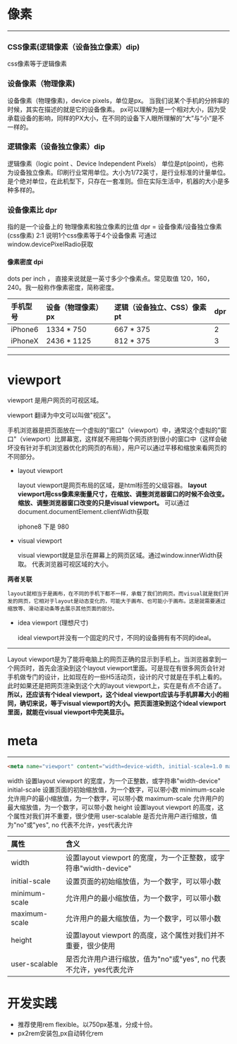 # 像素
---

### CSS像素(逻辑像素（设备独立像素）dip)

  css像素等于逻辑像素

  
### 设备像素（物理像素)

  设备像素（物理像素)，device pixels，单位是px。
  当我们说某个手机的分辨率的时候，其实在描述的就是它的设备像素。
  px可以理解为是一个相对大小，因为受承载设备的影响，同样的PX大小，在不同的设备下人眼所理解的“大”与“小”是不一样的。

### 逻辑像素（设备独立像素）dip

  逻辑像素（logic point 、Device Independent Pixels） 单位是pt(point)，也称为设备独立像素。印刷行业常用单位。大小为1/72英寸，是行业标准的计量单位。是个绝对单位，在此机型下，只存在一套准则。但在实际生活中，机器的大小是多种多样的。
  
### 设备像素比 dpr

  指的是一个设备上的 物理像素和独立像素的比值 
  dpr = 设备像素/设备独立像素(css像素)
  2:1 说明1个css像素等于4个设备像素
  可通过window.devicePixelRadio获取

#### 像素密度 dpi

  dots per inch ， 直接来说就是一英寸多少个像素点。常见取值 120，160，240。我一般称作像素密度，简称密度。
  

  手机型号 | 设备（物理像素）px  | 逻辑（设备独立、CSS）像素pt | dpr
   :-------| :--- | :---| :---|
   iPhone6| 1334 * 750 |  667 * 375 | 2
   iPhoneX | 2436 * 1125 | 812 * 375 | 3
  
***

# viewport
  viewport 是用户网页的可视区域。

  viewport 翻译为中文可以叫做"视区"。

  手机浏览器是把页面放在一个虚拟的"窗口"（viewport）中，通常这个虚拟的"窗口"（viewport）比屏幕宽，这样就不用把每个网页挤到很小的窗口中（这样会破坏没有针对手机浏览器优化的网页的布局），用户可以通过平移和缩放来看网页的不同部分。

  - layout viewport

    layout viewport是网页布局的区域，是html标签的父级容器。
    **layout viewport用css像素来衡量尺寸，在缩放、调整浏览器窗口的时候不会改变。
    缩放、调整浏览器窗口改变的只是visual viewport。**
    可以通过document.documentElement.clientWidth获取
    
    iphone8 下是 980


  - visual viewport

    visual viewport就是显示在屏幕上的网页区域。通过window.innerWidth获取。 代表浏览器可视区域的大小。
 


  **两者关联**

    layout就相当于是画布，在不同的手机下都不一样，承载了我们的网页。而visual就是我们开发的网页，它相对于layout是动态变化的，可能大于画布、也可能小于画布。这是就需要通过缩放等、滑动滚动条等去展示其他页面的部分。

  - idea viewport (理想尺寸)

     ideal viewport并没有一个固定的尺寸，不同的设备拥有有不同的ideal。

---
  Layout viewport是为了能将电脑上的网页正确的显示到手机上。当浏览器拿到一个网页时，首先会渲染到这个layout viewport里面。可是现在有很多网页会针对手机做专门的设计，比如现在的一些H5活动页，设计的尺寸就是在手机上看的。此时如果还是把网页渲染到这个大的layout viewport上，实在是有点不合适了。**所以，还应该有个ideal viewport，这个ideal viewport应该与手机屏幕大小的相同，确切来说，等于visual viewport的大小。把页面渲染到这个ideal viewport里面，就能在visual viewport中完美显示。**


# meta 
---

  ```html
  <meta name="viewport" content="width=device-width, initial-scale=1.0 maximum-scale=1.0, user-scalable=0">
  ```

width	设置layout viewport  的宽度，为一个正整数，或字符串"width-device"
initial-scale	设置页面的初始缩放值，为一个数字，可以带小数
minimum-scale	允许用户的最小缩放值，为一个数字，可以带小数
maximum-scale	允许用户的最大缩放值，为一个数字，可以带小数
height	设置layout viewport  的高度，这个属性对我们并不重要，很少使用
user-scalable	是否允许用户进行缩放，值为"no"或"yes", no 代表不允许，yes代表允许


  
  属性 | 含义  |
   :-------| :--- |
   width| 设置layout viewport  的宽度，为一个正整数，或字符串"width-device"
   initial-scale	 | 设置页面的初始缩放值，为一个数字，可以带小数|
   minimum-scale	 | 允许用户的最小缩放值，为一个数字，可以带小数
   maximum-scale	 | 允许用户的最大缩放值，为一个数字，可以带小数
   height | 设置layout viewport  的高度，这个属性对我们并不重要，很少使用
   user-scalable | 是否允许用户进行缩放，值为"no"或"yes", no 代表不允许，yes代表允许

# 开发实践

  - 推荐使用rem flexible。以750px基准，分成十份。
  - px2rem安装包,px自动转化rem
